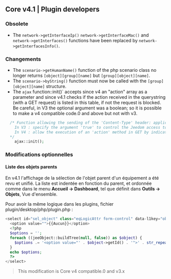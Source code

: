 ## Core v4.1 | Plugin developers

### Obsolete

- The `network->getInterfaceIp()` `network->getInterfaceMac()` and `network->getInterfaces()` functions have been replaced by `network->getInterfacesInfo()`.

### Changements

- The `scenario->getHumanName()` function of the php scenario class no longer returns `[object][group][name]` but `[group][object][name]`.
- The `scenario->byString()` function must now be called with the `[group][object][name]` structure.
- The `ajax` function::init()` accepts since v4 an "action" array as a parameter and since v4.1 checks if the action received in the querystring (with a GET request) is listed in this table, if not the request is blocked.
Be careful, in V3 the optional argument was a boolean; so it is possible to make a v4 compatible code.0 and above but not with v3.
````php
  /* Function allowing the sending of the 'Content-Type' header: application/json'
    In V3 : specify the argument 'true' to control the Jeedom access token
    In V4 : allow the execution of an 'action' method in GET by indicating the name(s) of the action(s) in an array as an argument
  */  
    ajax::init();
````

### Modifications optionnelles

#### Liste des objets parents

En v4.1 l'affichage de la sélection de l'objet parent d'un équipement a été revu et unifié. La liste est indentée en fonction du parent, et ordonnée comme dans le menu **Accueil  → Dashboard**, tel que définit dans **Outils → Objets**, Vue d'ensemble.

Pour avoir la même logique dans les plugins, fichier plugin/desktop/php/plugin.php :

````php
<select id="sel_object" class="eqLogicAttr form-control" data-l1key="object_id">
  <option value="">{{Aucun}}</option>
  <?php
  $options = '';
  foreach ((jeeObject::buildTree(null, false)) as $object) {
    $options .= '<option value="' . $object->getId() . '">' . str_repeat('&nbsp;&nbsp;', $object->getConfiguration('parentNumber')) . $object->getName() . '</option>';
  }
  echo $options;
  ?>
</select>
````

> This modification is Core v4 compatible.0 and v3.x

